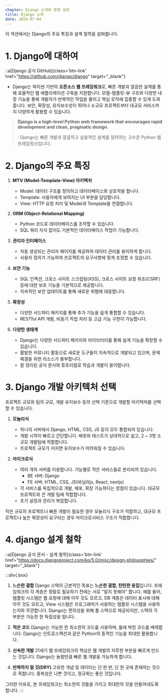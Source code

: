 ```yaml
---
chapter: Django 소개와 환경 설정
title: Django 소개
date: 2024-07-04
---
```

이 섹션에서는 Django의 주요 특징과 설계 철학을 살펴봅니다.

# 1. Django에 대하여

::a[Django 공식 GitHub]{class='btn-link' href="https://github.com/django/django" target="_blank"}

+ Django는 파이썬 기반의 **오픈소스 웹 프레임워크**로, 빠른 개발과 깔끔한 설계를 통해 효율적인 웹 애플리케이션 구축을 지원합니다.
모델-템플릿-뷰 구조와 다양한 내장 기능을 통해 개발자가 반복적인 작업을 줄이고 핵심 로직에 집중할 수 있게 도와줍니다.
보안, 확장성, 유지보수성이 뛰어나 소규모 프로젝트부터 대규모 서비스까지 다양하게 활용할 수 있습니다.

> **Django is a high-level Python web framework that encourages rapid development and clean, pragmatic design.**
>
> : Django는 빠른 개발과 깔끔하고 실용적인 설계를 장려하는 고수준 Python 웹 프레임워크입니다. 

# 2. Django의 주요 특징

1. **MTV (Model-Template-View) 아키텍처**
    - Model: 데이터 구조를 정의하고 데이터베이스와 상호작용 합니다.
    - Template: 사용자에게 보여지는 UI 부분을 담당합니다.
    - View: HTTP 요청 처리 및 Model과 Template을 연결합니다.

2. **ORM (Object-Relational Mapping)**
    - Python 코드로 데이터베이스를 조작할 수 있습니다.
    - SQL 쿼리 지식 없이도 기본적인 데이터베이스 작업이 가능합니다.

3. **관리자 인터페이스**
    - 자동 생성되는 관리자 페이지를 제공하여 데이터 관리를 용이하게 합니다.
    - 사용자 정의가 가능하여 프로젝트의 요구사항에 맞게 조정할 수 있습니다.

4. **보안 기능**
    - SQL 인젝션, 크로스 사이트 스크립팅(XSS), 크로스 사이트 요청 위조(CSRF) 등에 대한 보호 기능을 기본적으로 제공합니다.
    - 지속적인 보안 업데이트를 통해 새로운 위협에 대응합니다.

5. **확장성**
    - 다양한 서드파티 패키지를 통해 추가 기능을 쉽게 통합할 수 있습니다.
    - RESTful API 개발, 비동기 작업 처리 등 고급 기능 구현이 가능합니다.

6. **다양한 생태계**
    - Django는 다양한 서드파티 패키지와 라이브러리를 통해 쉽게 기능을 확장할 수 있습니다. 
    - 활발한 커뮤니티 활동으로 새로운 도구들이 지속적으로 개발되고 있으며, 문제 해결을 위한 리소스가 풍부합니다.
    - 잘 정리된 공식 문서와 튜토리얼로 학습과 개발이 용이합니다.

#  3. Django 개발 아키텍처 선택

프로젝트 규모와 팀의 규모, 개발 유지보수 등의 선택 기준으로 개발할 아키텍처를 선택할 수 있습니다.

1. **모놀리식**
    * 하나의 서버에서 Django, HTML, CSS, JS 등이 모두 통합되어 있습니다.
    * 개발 시작이 빠르고 간단합니다. 배포와 테스트가 상대적으로 쉽고, 2 ~ 3명 소규모 개발팀에 적합합니다.
    * 프로젝트 규모가 커지면 유지보수가 어려워질 수 있습니다. 

2. **마이크로식**
    * 여러 개의 서버를 이용합니다. 기능별로 작은 서비스들로 분리되어 있습니다.
        * BE 서버: Django
        * FE 서버: HTML, CSS, JS(바닐라js, React, nextjs)
    * 각 서비스를 독립적으로 개발, 배포, 확장 가능하다는 장점이 있습니다. 대규모 프로젝트와 큰 개발 팀에 적합합니다.
    * 초기 설정과 관리가 복잡합니다. 

작은 규모의 프로젝트나 빠른 개발이 필요한 경우 모놀리식 구조가 적합하고, 대규모 프로젝트나 높은 확장성이 요구되는 경우 마이크로서비스 구조가 적합합니다.

# 4. django 설계 철학
::a[Django 공식 문서 - 설계 철학]{class='btn-link' href="https://docs.djangoproject.com/ko/5.0/misc/design-philosophies/" target="_blank"}

:::div{.box}
1. **느슨한 결합**
    Django 스택의 근본적인 목표는 **느슨한 결합, 탄탄한 응집**입니다. 프레임워크의 각 계층은 정말로 필요하기 전에는 서로 "알지 못해야" 합니다.
    예를 들어, 템플릿 시스템은 웹 요청에 대해 아무 것도 모르고, DB 계층은 데이터 표시에 대해 아무 것도 모르고, View 시스템은 프로그래머가 사용하는 템플릿 시스템을 사용하는지와 무관합니다.
    Django는 편의성을 위해 풀 스택으로 제공되지만, 스택의 각 부분은 가능한 한 독립성을 띱니다.

2. **적은 코드**
    Django는 가능한 한 최소한의 코드를 사용하며, 틀에 박힌 코드를 배제합니다. Django는 인트로스펙션과 같은 Python의 동적인 기능을 최대한 활용합니다.

3. **신속한 개발**
    21세기 웹 프레임워크의 핵심은 웹 개발의 지루한 부분을 빠르게 만드는 것입니다. Django는 놀랄만큼 빠른 웹 개발을 가능하게 합니다.

4. **반복하지 말 것(DRY)**
    고유한 개념 및 데이터는 단 한 번, 단 한 곳에 존재하는 것으로 족합니다. 중복성은 나쁜 것이고, 정규화는 좋은 것입니다.

그러한 이유로, 본 프레임워크는 최소한의 것들을 가지고 최대한의 것을 만들어내도록 합니다.
:::
